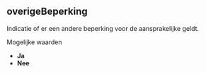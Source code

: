 ## overigeBeperking
Indicatie of er een andere beperking voor de aansprakelijke geldt.

Mogelijke waarden
- **Ja**
- **Nee**
